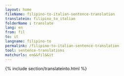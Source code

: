 ```yaml
---
layout: home
fileName: filipino-to-italian-sentence-translation
translatein: filipino_to_italian
folderName : translate
lang: en
from: fil
to: it
langname: filipino-to
permalink: /filipino-to-italian-sentence-translation
tool: sentence-translations
matchurls: en&&fil&&it
---
```

{% include section/translateinto.html %}
